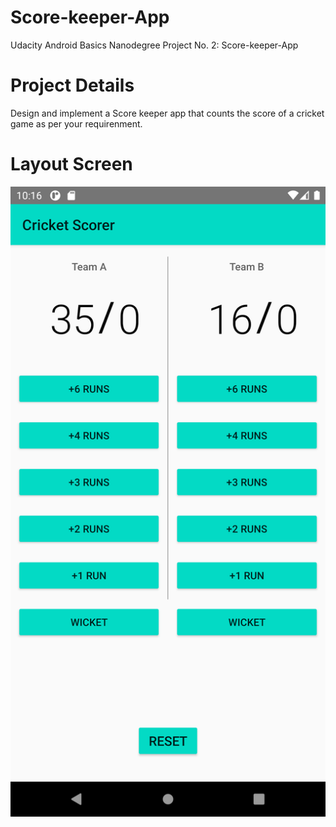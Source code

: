 # Score-keeper-App
Udacity Android Basics Nanodegree Project No. 2: Score-keeper-App

# Project Details
Design and implement a Score keeper app that counts the score of a cricket game as per your requirenment.


# Layout Screen
![](score.png)
